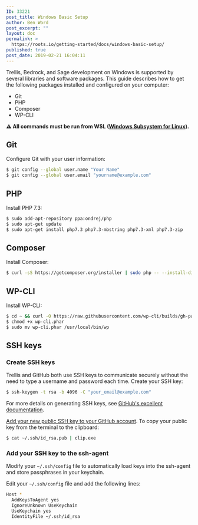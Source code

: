 ```yaml
---
ID: 33221
post_title: Windows Basic Setup
author: Ben Word
post_excerpt: ""
layout: doc
permalink: >
  https://roots.io/getting-started/docs/windows-basic-setup/
published: true
post_date: 2019-02-21 16:04:11
---
```

Trellis, Bedrock, and Sage development on Windows is supported by several libraries and software packages. This guide describes how to get the following packages installed and configured on your computer:

- Git
- PHP
- Composer
- WP-CLI

**⚠️ All commands must be run from WSL ([Windows Subsystem for Linux](https://docs.microsoft.com/en-us/windows/wsl/install-win10)).**

## Git

Configure Git with your user information:

```sh
$ git config --global user.name "Your Name"
$ git config --global user.email "yourname@example.com"
```

## PHP

Install PHP 7.3:

```sh
$ sudo add-apt-repository ppa:ondrej/php
$ sudo apt-get update
$ sudo apt-get install php7.3 php7.3-mbstring php7.3-xml php7.3-zip
```

## Composer

Install Composer:

```sh
$ curl -sS https://getcomposer.org/installer | sudo php -- --install-dir=/usr/local/bin --filename=composer
```

## WP-CLI

Install WP-CLI:

```sh
$ cd ~ && curl -O https://raw.githubusercontent.com/wp-cli/builds/gh-pages/phar/wp-cli.phar
$ chmod +x wp-cli.phar
$ sudo mv wp-cli.phar /usr/local/bin/wp
```

## SSH keys

### Create SSH keys

Trellis and GitHub both use SSH keys to communicate securely without the need to type a username and password each time. Create your SSH key:

```sh
$ ssh-keygen -t rsa -b 4096 -C "your_email@example.com"
```

For more details on generating SSH keys, see [GitHub's excellent documentation](https://help.github.com/articles/generating-a-new-ssh-key-and-adding-it-to-the-ssh-agent/).

[Add your new public SSH key to your GitHub account](https://github.com/settings/ssh/new). To copy your public key from the terminal to the clipboard:

```sh
$ cat ~/.ssh/id_rsa.pub | clip.exe
```

### Add your SSH key to the ssh-agent

Modify your `~/.ssh/config` file to automatically load keys into the ssh-agent and store passphrases in your keychain.

Edit your `~/.ssh/config` file and add the following lines:

```sh
Host *
  AddKeysToAgent yes
  IgnoreUnknown UseKeychain
  UseKeychain yes
  IdentityFile ~/.ssh/id_rsa
```
